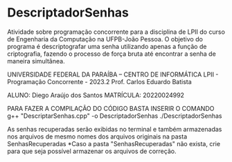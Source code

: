 # DescriptadorSenhas
Atividade sobre programação concorrente para a disciplina de LPII do curso de Engenharia da Computação na UFPB-João Pessoa. O objetivo do programa é descriptografar uma senha utilizando apenas a função de criptografia, fazendo o processo de força bruta até encontrar a senha de maneira simultânea.

UNIVERSIDADE FEDERAL DA PARAÍBA – CENTRO DE INFORMÁTICA
LPII - Programação Concorrente - 2023.2
Prof. Carlos Eduardo Batista

ALUNO: Diego Araújo dos Santos
MATRÍCULA: 20220024992

PARA FAZER A COMPILAÇÃO DO CÓDIGO BASTA INSERIR O COMANDO
g++ "DescriptarSenhas.cpp" -o DescriptadorSenhas
./DescriptadorSenhas

As senhas recuperadas serão exibidas no terminal e também armazenadas nos arquivos de mesmo nomes dos arquivos originais na pasta SenhasRecuperadas
*Caso a pasta "SenhasRecuperadas" não exista, crie para que seja possível armazenar os arquivos de correção.
